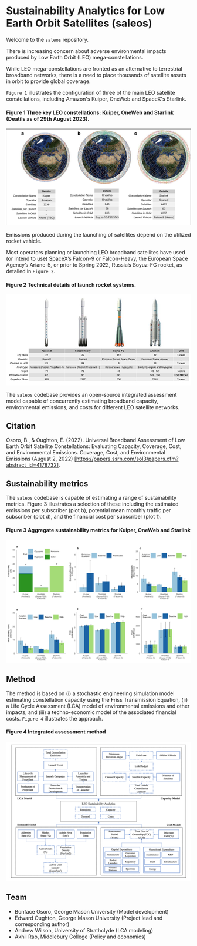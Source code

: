 # Sustainability Analytics for Low Earth Orbit Satellites (saleos)

Welcome to the `saleos` repository.

There is increasing concern about adverse environmental impacts produced by Low Earth Orbit (LEO) mega-constellations.

While LEO mega-constellations are fronted as an alternative to terrestrial broadband networks, there is a need to place thousands of satellite assets in orbit to provide global coverage. 

`Figure 1` illustrates the configuration of three of the main LEO satellite constellations, including Amazon's Kuiper, OneWeb and SpaceX's Starlink. 

#### Figure 1 Three key LEO constellations: Kuiper, OneWeb and Starlink (Deatils as of 29th August 2023).
<p align="center">
  <img src="/vis/figures/readme/fig_1.jpg" />
</p>

Emissions produced during the launching of satellites depend on the utilized rocket vehicle. 

Most operators planning or launching LEO broadband satellites have used (or intend to use) SpaceX’s Falcon-9 or Falcon-Heavy, the European Space Agency’s Ariane-5, or prior to Spring 2022, Russia’s Soyuz-FG rocket, as detailed in `Figure 2`. 

#### Figure 2 Technical details of launch rocket systems.
<p align="center">
  <img src="/vis/figures/readme/fig_2.jpg" />
</p>

The `saleos` codebase provides an open-source integrated assessment model capable of concurrently estimating broadband capacity, environmental emissions, and costs for different LEO satellite networks.

Citation
---------
Osoro, B., & Oughton, E. (2022). Universal Broadband Assessment of Low Earth Orbit Satellite Constellations: Evaluating Capacity, Coverage, Cost, and Environmental Emissions. Coverage, Cost, and Environmental Emissions (August 2, 2022) [https://papers.ssrn.com/sol3/papers.cfm?abstract_id=4178732].

## Sustainability metrics

The `saleos` codebase is capable of estimating a range of sustainability metrics. Figure 3 illustrates a selection of these including the estimated emissions per subscriber (plot b), potential mean monthly traffic per subscriber (plot d), and the financial cost per subscriber (plot f).

#### Figure 3 Aggregate sustainability metrics for Kuiper, OneWeb and Starlink
<p align = 'center'>
  <img src= '/vis/figures/readme/c_aggregate_metrics.png' />
</p>

## Method

The method is based on (i) a stochastic engineering simulation model estimating constellation capacity using the Friss Transmission Equation, (ii) a Life Cycle Assessment (LCA) model of environmental emissions and other impacts, and (iii) a techno-economic model of the associated financial costs. `Figure 4` illustrates the approach.

#### Figure 4 Integrated assessment method
<p align = 'center'>
  <img src= '/vis/figures/readme/model.png' />
</p>

## Team
- Bonface Osoro, George Mason University (Model development)
- Edward Oughton, George Mason University (Project lead and corresponding author)
- Andrew Wilson, University of Strathclyde (LCA modeling)
- Akhil Rao, Middlebury College (Policy and economics)
